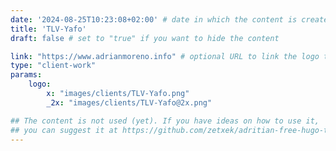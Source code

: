 ```yaml
---
date: '2024-08-25T10:23:08+02:00' # date in which the content is created - defaults to "today"
title: 'TLV-Yafo'
draft: false # set to "true" if you want to hide the content 

link: "https://www.adrianmoreno.info" # optional URL to link the logo to
type: "client-work"
params:
    logo:
        x: "images/clients/TLV-Yafo.png"
        _2x: "images/clients/TLV-Yafo@2x.png"

## The content is not used (yet). If you have ideas on how to use it, 
## you can suggest it at https://github.com/zetxek/adritian-free-hugo-theme/discussions 
---
```

